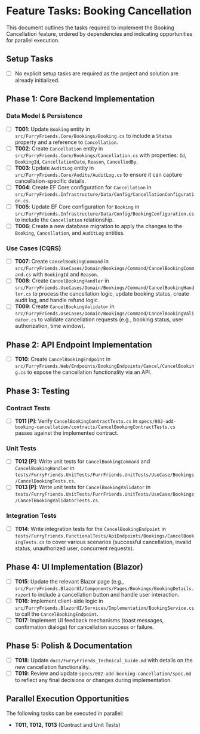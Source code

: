 # Feature Tasks: Booking Cancellation

This document outlines the tasks required to implement the Booking Cancellation feature, ordered by dependencies and indicating opportunities for parallel execution.

## Setup Tasks
*   [ ] No explicit setup tasks are required as the project and solution are already initialized.

## Phase 1: Core Backend Implementation

### Data Model & Persistence
*   [ ] **T001**: Update `Booking` entity in `src/FurryFriends.Core/Bookings/Booking.cs` to include a `Status` property and a reference to `Cancellation`.
*   [ ] **T002**: Create `Cancellation` entity in `src/FurryFriends.Core/Bookings/Cancellation.cs` with properties: `Id`, `BookingId`, `CancellationDate`, `Reason`, `CancelledBy`.
*   [ ] **T003**: Update `AuditLog` entity in `src/FurryFriends.Core/Audits/AuditLog.cs` to ensure it can capture cancellation-specific details.
*   [ ] **T004**: Create EF Core configuration for `Cancellation` in `src/FurryFriends.Infrastructure/Data/Config/CancellationConfiguration.cs`.
*   [ ] **T005**: Update EF Core configuration for `Booking` in `src/FurryFriends.Infrastructure/Data/Config/BookingConfiguration.cs` to include the `Cancellation` relationship.
*   [ ] **T006**: Create a new database migration to apply the changes to the `Booking`, `Cancellation`, and `AuditLog` entities.

### Use Cases (CQRS)
*   [ ] **T007**: Create `CancelBookingCommand` in `src/FurryFriends.UseCases/Domain/Bookings/Command/CancelBookingCommand.cs` with `BookingId` and `Reason`.
*   [ ] **T008**: Create `CancelBookingHandler` in `src/FurryFriends.UseCases/Domain/Bookings/Command/CancelBookingHandler.cs` to process the cancellation logic, update booking status, create audit log, and handle refund logic.
*   [ ] **T009**: Create `CancelBookingValidator` in `src/FurryFriends.UseCases/Domain/Bookings/Command/CancelBookingValidator.cs` to validate cancellation requests (e.g., booking status, user authorization, time window).

## Phase 2: API Endpoint Implementation

*   [ ] **T010**: Create `CancelBookingEndpoint` in `src/FurryFriends.Web/Endpoints/BookingEndpoints/Cancel/CancelBooking.cs` to expose the cancellation functionality via an API.

## Phase 3: Testing

### Contract Tests
*   [ ] **T011 [P]**: Verify `CancelBookingContractTests.cs` in `specs/002-add-booking-cancellation/contracts/CancelBookingContractTests.cs` passes against the implemented contract.

### Unit Tests
*   [ ] **T012 [P]**: Write unit tests for `CancelBookingCommand` and `CancelBookingHandler` in `tests/FurryFriends.UnitTests/FurrFriends.UnitTests/UseCase/Bookings/CancelBookingTests.cs`.
*   [ ] **T013 [P]**: Write unit tests for `CancelBookingValidator` in `tests/FurryFriends.UnitTests/FurrFriends.UnitTests/UseCase/Bookings/CancelBookingValidatorTests.cs`.

### Integration Tests
*   [ ] **T014**: Write integration tests for the `CancelBookingEndpoint` in `tests/FurryFriends.FunctionalTests/ApiEndpoints/Bookings/CancelBookingTests.cs` to cover various scenarios (successful cancellation, invalid status, unauthorized user, concurrent requests).

## Phase 4: UI Implementation (Blazor)

*   [ ] **T015**: Update the relevant Blazor page (e.g., `src/FurryFriends.BlazorUI/Components/Pages/Bookings/BookingDetails.razor`) to include a cancellation button and handle user interaction.
*   [ ] **T016**: Implement client-side logic in `src/FurryFriends.BlazorUI/Services/Implementation/BookingService.cs` to call the `CancelBookingEndpoint`.
*   [ ] **T017**: Implement UI feedback mechanisms (toast messages, confirmation dialogs) for cancellation success or failure.

## Phase 5: Polish & Documentation

*   [ ] **T018**: Update `docs/FurryFriends_Technical_Guide.md` with details on the new cancellation functionality.
*   [ ] **T019**: Review and update `specs/002-add-booking-cancellation/spec.md` to reflect any final decisions or changes during implementation.

## Parallel Execution Opportunities

The following tasks can be executed in parallel:
*   **T011, T012, T013** (Contract and Unit Tests)